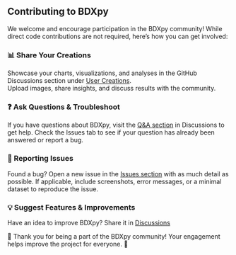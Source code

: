 ## Contributing to BDXpy
We welcome and encourage participation in the BDXpy community! While direct code contributions are not required, here’s how you can get involved:

### 📊 Share Your Creations
Showcase your charts, visualizations, and analyses in the GitHub Discussions section under [User Creations](https://github.com/BuildingLogiX/BDXpy/discussions/categories/user-creations).  
Upload images, share insights, and discuss results with the community.

### ❓ Ask Questions & Troubleshoot
If you have questions about BDXpy, visit the [Q&A section](https://github.com/BuildingLogiX/BDXpy/discussions/categories/q-a) in Discussions to get help.
Check the Issues tab to see if your question has already been answered or report a bug.

### 🐞 Reporting Issues
Found a bug? Open a new issue in the [Issues section](https://github.com/BuildingLogiX/BDXpy/issues) with as much detail as possible.
If applicable, include screenshots, error messages, or a minimal dataset to reproduce the issue.

### 💡 Suggest Features & Improvements
Have an idea to improve BDXpy? Share it in [Discussions](https://github.com/BuildingLogiX/BDXpy/discussions/categories/q-a)

🚀 Thank you for being a part of the BDXpy community! Your engagement helps improve the project for everyone. 🎉